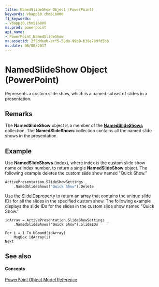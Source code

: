 ```yaml
---
title: NamedSlideShow Object (PowerPoint)
keywords: vbapp10.chm516000
f1_keywords:
- vbapp10.chm516000
ms.prod: powerpoint
api_name:
- PowerPoint.NamedSlideShow
ms.assetid: 2f5ddeeb-ecf5-50da-99b9-b38e789fd5bb
ms.date: 06/08/2017
---
```



# NamedSlideShow Object (PowerPoint)

Represents a custom slide show, which is a named subset of slides in a presentation. 


## Remarks

The  **NamedSlideShow** object is a member of the **[NamedSlideShows](namedslideshows-object-powerpoint.md)** collection. The **NamedSlideShows** collection contains all the named slide shows in the presentation.


## Example

Use  **NamedSlideShows** (index), where index is the custom slide show name or index number, to return a single **NamedSlideShow** object. The following example deletes the custom slide show named "Quick Show."


```vb
ActivePresentation.SlideShowSettings _
    .NamedSlideShows("Quick Show").Delete
```

Use the [SlideIDs](namedslideshow-slideids-property-powerpoint.md)property to return an array that contains the unique slide IDs for all the slides in the specified custom show. The following example displays the slide IDs for the slides in the custom slide show named "Quick Show."




```
idArray = ActivePresentation.SlideShowSettings _
    .NamedSlideShows("Quick Show").SlideIDs

For i = 1 To UBound(idArray)
    MsgBox idArray(i)
Next
```


## See also


#### Concepts


[PowerPoint Object Model Reference](object-model-powerpoint-vba-reference.md)

